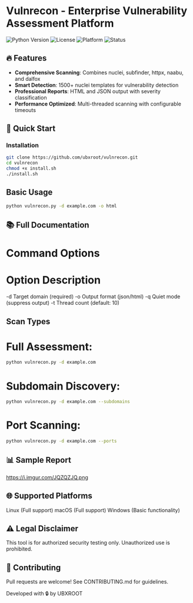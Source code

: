 # Vulnrecon - Enterprise Vulnerability Assessment Platform

![Python Version](https://img.shields.io/badge/Python-3.8%2B-green?style=for-the-badge&logo=python)
![License](https://img.shields.io/badge/License-MIT-purple?style=for-the-badge)
![Platform](https://img.shields.io/badge/Platform-Linux%20%7C%20Windows%20%7C%20macOS-blue?style=for-the-badge)
![Status](https://img.shields.io/badge/Status-Active-brightgreen?style=for-the-badge)


## 🔥 Features

- **Comprehensive Scanning**: Combines nuclei, subfinder, httpx, naabu, and dalfox
- **Smart Detection**: 1500+ nuclei templates for vulnerability detection
- **Professional Reports**: HTML and JSON output with severity classification
- **Performance Optimized**: Multi-threaded scanning with configurable timeouts

## 🚀 Quick Start

### Installation
```bash
git clone https://github.com/ubxroot/vulnrecon.git
cd vulnrecon
chmod +x install.sh
./install.sh
```
## Basic Usage
```bash
python vulnrecon.py -d example.com -o html
```
## 📚 Full Documentation
# Command Options
# Option	Description
-d	Target domain (required)
-o	Output format (json/html)
-q	Quiet mode (suppress output)
-t	Thread count (default: 10)

## Scan Types
# Full Assessment:
```bash
python vulnrecon.py -d example.com
```
# Subdomain Discovery:
```bash
python vulnrecon.py -d example.com --subdomains
```
# Port Scanning:
```bash
python vulnrecon.py -d example.com --ports
```

## 📊 Sample Report
https://i.imgur.com/JQZQZJQ.png

## 🌐 Supported Platforms
Linux (Full support)
macOS (Full support)
Windows (Basic functionality)

## ⚠️ Legal Disclaimer
This tool is for authorized security testing only. Unauthorized use is prohibited.

## 🤝 Contributing
Pull requests are welcome! See CONTRIBUTING.md for guidelines.

Developed with 🔒 by UBXROOT
